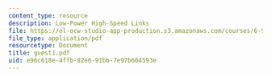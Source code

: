 ```yaml
---
content_type: resource
description: Low-Power High-Speed Links
file: https://ol-ocw-studio-app-production.s3.amazonaws.com/courses/6-976-high-speed-communication-circuits-and-systems-spring-2003/e96c618e4ffb82e691bb7e97b604593e_guest1.pdf
file_type: application/pdf
resourcetype: Document
title: guest1.pdf
uid: e96c618e-4ffb-82e6-91bb-7e97b604593e
---
```

